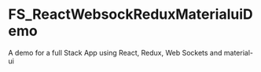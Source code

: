 # FS_ReactWebsockReduxMaterialuiDemo
A demo for a full Stack App using React, Redux, Web Sockets and material-ui
